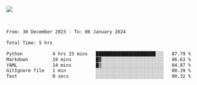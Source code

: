 ![](https://github-widgetbox.vercel.app/api/profile?username=meowkj&data=followers,repositories,stars,commits&theme=nautilus)

  

<br/>  



<!--START_SECTION:waka-->

```txt
From: 30 December 2023 - To: 06 January 2024

Total Time: 5 hrs

Python           4 hrs 23 mins   ██████████████████████░░░   87.79 %
Markdown         19 mins         █▓░░░░░░░░░░░░░░░░░░░░░░░   06.63 %
YAML             14 mins         █▒░░░░░░░░░░░░░░░░░░░░░░░   04.87 %
GitIgnore file   1 min           ░░░░░░░░░░░░░░░░░░░░░░░░░   00.39 %
Text             0 secs          ░░░░░░░░░░░░░░░░░░░░░░░░░   00.32 %
```

<!--END_SECTION:waka-->



